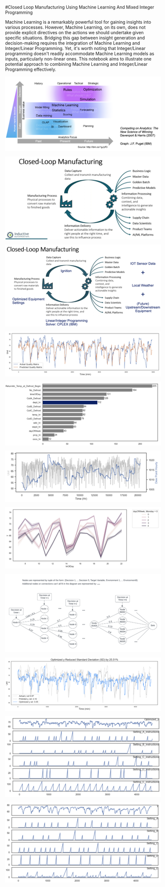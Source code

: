 #Closed Loop Manufacturing Using Machine Learning And Mixed Integer Programming

Machine Learning is a remarkably powerful tool for gaining insights into various processes. However, Machine Learning, on its own, does not provide explicit directives on the actions we should undertake given specific situations. Bridging this gap between insight generation and decision-making requires the integration of Machine Learning and Integer/Linear Programming. Yet, it's worth noting that Integer/Linear programming doesn't readily accommodate Machine Learning models as inputs, particularly non-linear ones. This notebook aims to illustrate one potential approach to combining Machine Learning and Integer/Linear Programming effectively.

![Analytical Cycle](./resources/Analytics_cycle.png)

![Closed Loop Illustration](./resources/grantek.png)

![Closed Loop With Process](./resources/closed_loop_manufacturing.png)

![Prediction](./resources/Prediction.png)

![Feature Importance](./resources/Feature_Importance.png)

![Dew Point](./resources/Weather.png)

![Overlay](./resources/Overlay.png)

![Illustration of Problem Setup](./resources/Decision_Flow.png)

![All Together](./resources/All_together.png)

![Optimized Instructions](./resources/Optimized_Instructions.png)

![Current Instructions](./resources/Current_Instructions.png)

